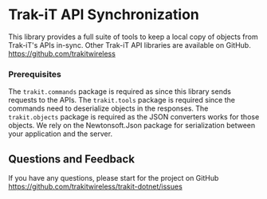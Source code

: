 # Trak-iT API Synchronization

This library provides a full suite of tools to keep a local copy of objects from Trak-iT's APIs in-sync.
Other Trak-iT API libraries are available on GitHub.
https://github.com/trakitwireless

### Prerequisites

The `trakit.commands` package is required as since this library sends requests to the APIs.
The `trakit.tools` package is required since the commands need to deserialize objects in the responses.
The `trakit.objects` package is required as the JSON converters works for those objects.
We rely on the Newtonsoft.Json package for serialization between your application and the server.

## Questions and Feedback

If you have any questions, please start for the project on GitHub
https://github.com/trakitwireless/trakit-dotnet/issues
